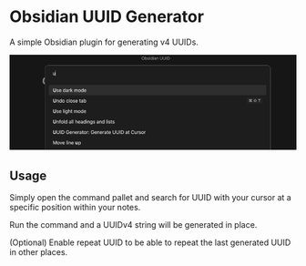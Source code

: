 # Obsidian UUID Generator

A simple Obsidian plugin for generating v4 UUIDs.

![UUID generator demonstration](https://github.com/taylow/obsidian-uuid/blob/main/docs/obsidian-uuid.gif?raw=true)

## Usage

Simply open the command pallet and search for UUID with your cursor at a specific position within your notes.

Run the command and a UUIDv4 string will be generated in place.

(Optional) Enable repeat UUID to be able to repeat the last generated UUID in other places.

